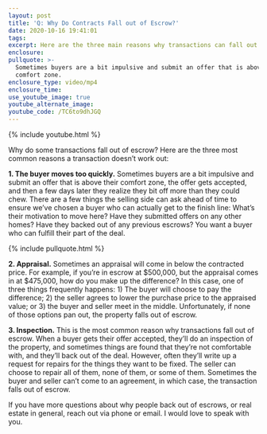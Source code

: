 ```yaml
---
layout: post
title: 'Q: Why Do Contracts Fall out of Escrow?'
date: 2020-10-16 19:41:01
tags:
excerpt: Here are the three main reasons why transactions can fall out of escrow.
enclosure:
pullquote: >-
  Sometimes buyers are a bit impulsive and submit an offer that is above their
  comfort zone.
enclosure_type: video/mp4
enclosure_time:
use_youtube_image: true
youtube_alternate_image:
youtube_code: /TC6to9dhJGQ
---
```


{% include youtube.html %}

Why do some transactions fall out of escrow? Here are the three most common reasons a transaction doesn’t work out:

**1\. The buyer moves too quickly.** Sometimes buyers are a bit impulsive and submit an offer that is above their comfort zone, the offer gets accepted, and then a few days later they realize they bit off more than they could chew. There are a few things the selling side can ask ahead of time to ensure we’ve chosen a buyer who can actually get to the finish line: What’s their motivation to move here? Have they submitted offers on any other homes? Have they backed out of any previous escrows? You want a buyer who can fulfill their part of the deal.

{% include pullquote.html %}

**2\. Appraisal.** Sometimes an appraisal will come in below the contracted price. For example, if you’re in escrow at $500,000, but the appraisal comes in at $475,000, how do you make up the difference? In this case, one of three things frequently happens: 1) The buyer will choose to pay the difference; 2) the seller agrees to lower the purchase price to the appraised value; or 3) the buyer and seller meet in the middle. Unfortunately, if none of those options pan out, the property falls out of escrow.&nbsp;

**3\. Inspection.** This is the most common reason why transactions fall out of escrow. When a buyer gets their offer accepted, they’ll do an inspection of the property, and sometimes things are found that they’re not comfortable with, and they’ll back out of the deal. However, often they’ll write up a request for repairs for the things they want to be fixed. The seller can choose to repair all of them, none of them, or some of them. Sometimes the buyer and seller can’t come to an agreement, in which case, the transaction falls out of escrow.

If you have more questions about why people back out of escrows, or real estate in general, reach out via phone or email. I would love to speak with you.